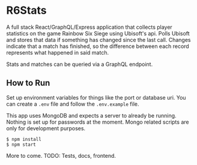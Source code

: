 # R6Stats

A full stack React/GraphQL/Express application that collects player statistics on the game Rainbow Six Siege using Ubisoft's api. Polls Ubisoft and stores that data if something has changed since the last call. Changes indicate that a match has finished, so the difference between each record represents what happened in said match.

Stats and matches can be queried via a GraphQL endpoint.

## How to Run

Set up environment variables for things like the port or database uri. You can create a `.env` file and follow the `.env.example` file.

This app uses MongoDB and expects a server to already be running. Nothing is set up for passwords at the moment. Mongo related scripts are only for development purposes.

```shell
$ npm install
$ npm start
```

More to come. TODO: Tests, docs, frontend.
